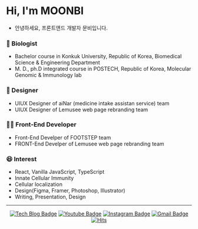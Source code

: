 
<!--
**windowrainYOON/windowrainYOON** is a ✨ _special_ ✨ repository because its `README.md` (this file) appears on your GitHub profile.

Here are some ideas to get you started:

- 🔭 I’m currently working on ...
- 🌱 I’m currently learning ...
- 👯 I’m looking to collaborate on ...
- 🤔 I’m looking for help with ...
- 💬 Ask me about ...
- 📫 How to reach me: ...
- 😄 Pronouns: ...
- ⚡ Fun fact: ...
[![MOONBI's github stats](https://github-readme-stats.vercel.app/api?username=windowrainYOON)](https://github.com/anuraghazra/github-readme-stats)
-->
# Hi, I'm MOONBI
- 안녕하세요, 프론트앤드 개발자 문비입니다.

### 🧬 Biologist
- Bachelor course in Konkuk University, Republic of Korea, Biomedical Science & Engineering Department
- M. D., ph.D integrated course in POSTECH, Republic of Korea, Molecular Genomic & Immunology lab

### 🎨 Designer
- UIUX Designer of aiNar (medicine intake assistan service) team
- UIUX Designer of Lemusee web page rebranding team

### 👨‍💻 Front-End Developer
- Front-End Develper of FOOTSTEP team
- FRONT-End Develper of Lemusee web page rebranding team

### 😆 Interest
- React, Vanilla JavaScript, TypeScript
- Innate Cellular Immunity
- Cellular localization
- Design(Figma, Framer, Photoshop, Illustrator)
- Writing, Presentation, Design

---
<div align=center>

[![Tech Blog Badge](http://img.shields.io/badge/-Tech%20blog-black?style=flat-square&logo=github&link=https://velog.io/@bomrom97)](https://velog.io/@bomrom97) 
[![Youtube Badge](https://img.shields.io/badge/Youtube-ff0000?style=flat-square&logo=youtube&link=https://www.youtube.com/channel/UCGagrr6S5Q8dGXkxnT-ScmA)](https://www.youtube.com/channel/UCGagrr6S5Q8dGXkxnT-ScmA) 
[![Instagram Badge](https://img.shields.io/badge/-Instagram-dd2a7b?style=flat-square&logo=instagram&logoColor=white&link=https://www.instagram.com/changmoonbi/)](https://www.instagram.com/changmoonbi/) 
[![Gmail Badge](https://img.shields.io/badge/-Gmail-d14836?style=flat-square&logo=Gmail&logoColor=white&link=mailto:ckddn7806@gmail.com)](mailto:ckddn7806@gmail.com)
[![Hits](https://hits.seeyoufarm.com/api/count/incr/badge.svg?url=https://github.com/windowrainYOON)](https://hits.seeyoufarm.com)
</div>




